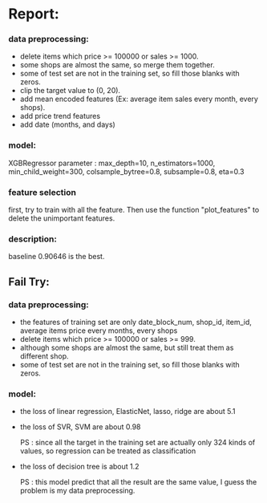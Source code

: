 # Report:


### data preprocessing:

* delete items which price >= 100000 or sales >= 1000.
* some shops are almost the same, so merge them together.
* some of test set are not in the training set, so fill those blanks with zeros.
* clip the target value to (0, 20).
* add mean encoded features (Ex: average item sales every month, every shops).
* add price trend features
* add date (months, and days)

### model:
XGBRegressor
parameter : max_depth=10, n_estimators=1000, min_child_weight=300, colsample_bytree=0.8, subsample=0.8, eta=0.3

### feature selection
first, try to train with all the feature. Then use the function "plot_features" to delete the unimportant features.

### description:
baseline 0.90646 is the best.

## Fail Try:

### data preprocessing:

* the features of training set are only date_block_num, shop_id, item_id, average items price every months, every shops
* delete items which price >= 100000 or sales >= 999.
* although some shops are almost the same, but still treat them as different shop.
* some of test set are not in the training set, so fill those blanks with zeros.

### model:
* the loss of linear regression, ElasticNet, lasso, ridge are about 5.1
* the loss of SVR, SVM are about 0.98

  PS : since all the target in the training set are actually only 324 kinds of values, so regression can be treated as classification
* the loss of decision tree is about 1.2

  PS : this model predict that all the result are the same value, I guess the problem is my data preprocessing.



